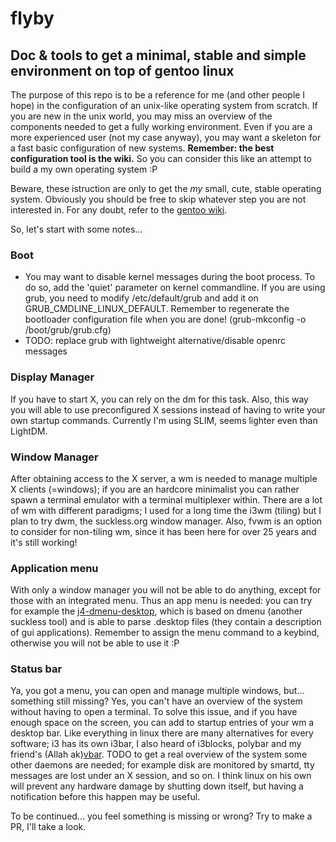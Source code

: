 # flyby
## Doc & tools to get a minimal, stable and simple environment on top of gentoo linux

The purpose of this repo is to be a reference for me (and other people I hope) in the configuration of an unix-like operating system from scratch. If you are new in the unix world, you may miss an overview of the components needed to get a fully working environment. Even if you are a more experienced user (not my case anyway), you may want a skeleton for a fast basic configuration of new systems. **Remember: the best configuration tool is the wiki.** So you can consider this like an attempt to build a my own operating system :P

Beware, these istruction are only to get the *my* small, cute, stable operating system. Obviously you should be free to skip whatever step you are not interested in. For any doubt, refer to the [gentoo wiki](https://wiki.gentoo.org/).

So, let's start with some notes...


### Boot
 * You may want to disable kernel messages during the boot process. To do so, add the 'quiet' parameter on kernel commandline. If you are using grub, you need to modify /etc/default/grub and add it on GRUB_CMDLINE_LINUX_DEFAULT. Remember to regenerate the bootloader configuration file when you are done! (grub-mkconfig -o /boot/grub/grub.cfg)
 * TODO: replace grub with lightweight alternative/disable openrc messages
 
### Display Manager
If you have to start X, you can rely on the dm for this task. Also, this way you will able to use preconfigured X sessions instead of having to write your own startup commands. Currently I'm using SLIM, seems lighter even than LightDM.

### Window Manager
After obtaining access to the X server, a wm is needed to manage multiple X clients (=windows); if you are an hardcore minimalist you can rather spawn a terminal emulator with a terminal multiplexer within. There are a lot of wm with different paradigms; I used for a long time the i3wm (tiling) but I plan to try dwm, the suckless.org window manager. Also, fvwm is an option to consider for non-tiling wm, since it has been here for over 25 years and it's still working!

### Application menu
With only a window manager you will not be able to do anything, except for those with an integrated menu. Thus an app menu is needed: you can try for example the [j4-dmenu-desktop](https://github.com/enkore/j4-dmenu-desktop), which is based on dmenu (another suckless tool) and is able to parse .desktop files (they contain a description of gui applications). Remember to assign the menu command to a keybind, otherwise you will not be able to use it :P

### Status bar
Ya, you got a menu, you can open and manage multiple windows, but... something still missing? Yes, you can't have an overview of the system without having to open a terminal. To solve this issue, and if you have enough space on the screen, you can add to startup entries of your wm a desktop bar. Like everything in linux there are many alternatives for every software; i3 has its own i3bar, I also heard of i3blocks, polybar and my friend's (Allah ak)[vbar](https://github.com/vbextreme/vbar).
TODO to get a real overview of the system some other daemons are needed; for example disk are monitored by smartd, tty messages are lost under an X session, and so on. I think linux on his own will prevent any hardware damage by shutting down itself, but having a notification before this happen may be useful.


To be continued... you feel something is missing or wrong? Try to make a PR, I'll take a look.

